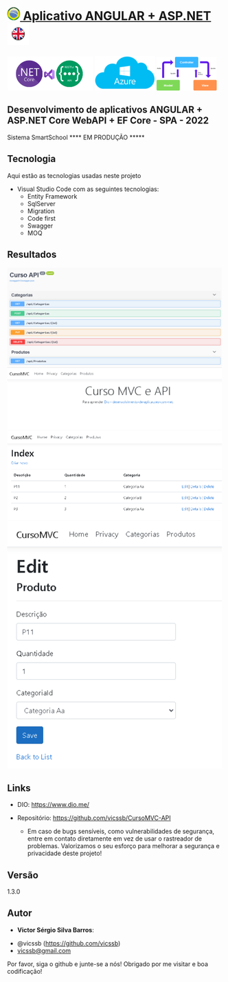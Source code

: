 # <a href="./leiame.md"> <img src="./img/logoBrazil.png" alt="Logo Brasil" width="30"/> Aplicativo ANGULAR + ASP.NET </a><a href="./readme.md"> <img src="./img/LogoUK.png" alt="Logo UK" width="50"/></a>


<img src="./img/logo.png" alt="Logo .NET" width="200"/> <img src="./img/logo2.png" alt="Logo Azure" width="140"/> <img src="./img/logo3.png" alt="Logo MVC" width="140"/>
 
## Desenvolvimento de aplicativos ANGULAR + ASP.NET Core WebAPI + EF Core - SPA - 2022
 
Sistema SmartSchool **** EM PRODUÇÃO *****
 
 
## Tecnologia 
 
Aqui estão as tecnologias usadas neste projeto
 
* Visual Studio Code com as seguintes tecnologias:
  - Entity Framework
  - SqlServer
  - Migration
  - Code first
  - Swagger
  - MOQ

 
## Resultados
 
<img src="./img/api1.png" alt="tela1" width="500"/>
 <img src="./img/mvc1.png" alt="tela2" width="500"/>
 <img src="./img/mvc2.png" alt="tela1" width="500"/>
 <img src="./img/mvc3.png" alt="tela2" width="500"/>
 
 

 
 
## Links
 
  - DIO: https://www.dio.me/
  
  - Repositório: https://github.com/vicssb/CursoMVC-API
    - Em caso de bugs sensíveis, como vulnerabilidades de segurança, entre em contato
      diretamente em vez de usar o rastreador de problemas. Valorizamos o seu esforço
      para melhorar a segurança e privacidade deste projeto!
 
 
## Versão
 
1.3.0
 
 
## Autor
 
* **Victor Sérgio Silva Barros**: 

- @vicssb (https://github.com/vicssb)
- vicssb@gmail.com
 
Por favor, siga o github e junte-se a nós!
Obrigado por me visitar e boa codificação!
